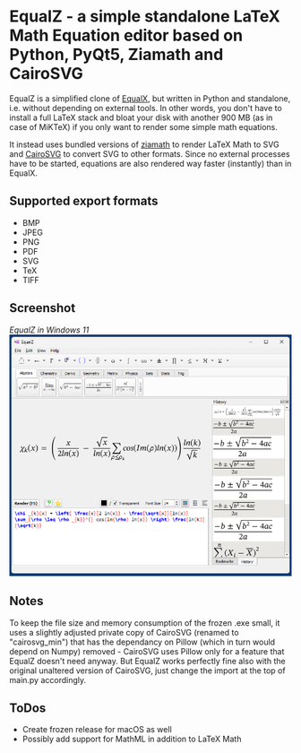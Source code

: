 # EqualZ - a simple standalone LaTeX Math Equation editor based on Python, PyQt5, Ziamath and CairoSVG
EqualZ is a simplified clone of [EqualX](https://equalx.sourceforge.io/), but written in Python and standalone, i.e. without depending on external tools. In other words, you don't have to install a full LaTeX stack and bloat your disk with another 900 MB (as in case of MiKTeX) if you only want to render some simple math equations. 

It instead uses bundled versions of [ziamath](https://github.com/cdelker/ziamath) to render LaTeX Math to SVG and [CairoSVG](https://cairosvg.org/) to convert SVG to other formats. Since no external processes have to be started, equations are also rendered way faster (instantly) than in EqualX.

## Supported export formats
* BMP
* JPEG
* PNG
* PDF
* SVG
* TeX
* TIFF

## Screenshot
*EqualZ in Windows 11*  
![EqualZ in Windows 131](screenshots/equalz_win11.png)

## Notes
To keep the file size and memory consumption of the frozen .exe small, it uses a slightly adjusted private copy of CairoSVG (renamed to "cairosvg_min") that has the dependancy on Pillow (which in turn would depend on Numpy) removed - CairoSVG uses Pillow only for a feature that EqualZ doesn't need anyway. But EqualZ works perfectly fine also with the original unaltered version of CairoSVG, just change the import at the top of main.py accordingly.

## ToDos
* Create frozen release for macOS as well
* Possibly add support for MathML in addition to LaTeX Math
